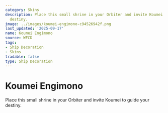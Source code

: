 ```yaml
---
category: Skins
description: Place this small shrine in your Orbiter and invite Koumei to guide your
  destiny.
image: ../images/koumei-engimono-c94526942f.png
last_updated: '2025-09-17'
name: Koumei Engimono
source: WFCD
tags:
- Ship Decoration
- Skins
tradable: false
type: Ship Decoration
---
```


# Koumei Engimono

Place this small shrine in your Orbiter and invite Koumei to guide your destiny.

